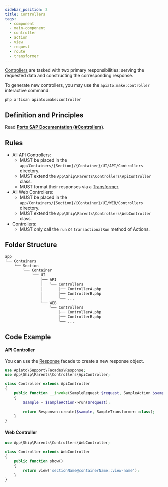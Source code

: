 ```yaml
---
sidebar_position: 2
title: Controllers
tags:
  - component
  - main-component
  - controller
  - action
  - view
  - request
  - route
  - transformer
---
```


[Controllers](https://laravel.com/docs/controllers) are tasked with two primary responsibilities:
serving the requested data and constructing the corresponding response.

To generate new controllers,
you may use the `apiato:make:controller` interactive command:

```
php artisan apiato:make:controller
```

## Definition and Principles

Read [**Porto SAP Documentation (#Controllers)**](https://github.com/Mahmoudz/Porto#definitions--principles).

## Rules

- All API Controllers:
  - MUST be placed in the `app/Containers/{Section}/{Container}/UI/API/Controllers` directory.
  - MUST extend the `App\Ship\Parents\Controllers\ApiController` class.
  - MUST format their responses via a [Transformer](transformers.md).
- All Web Controllers:
  - MUST be placed in the `app/Containers/{Section}/{Container}/UI/WEB/Controllers` directory.
  - MUST extend the `App\Ship\Parents\Controllers\WebController` class.
- Controllers:
  - MUST only call the `run` or `transactionalRun` method of Actions.

## Folder Structure

```markdown
app
└── Containers
    └── Section
        └── Container
            └── UI
                ├── API
                │   └── Controllers
                │       ├── ControllerA.php
                │       ├── ControllerB.php
                │       └── ...
                └── WEB
                    └── Controllers
                        ├── ControllerA.php
                        ├── ControllerB.php
                        └── ...
```

## Code Example

#### API Controller
You can use the [Response](../../digging-deeper/response.mdx) facade to create a new response object.

```php
use Apiato\Support\Facades\Response;
use App\Ship\Parents\Controllers\ApiController;

class Controller extends ApiController
{
    public function __invoke(SampleRequest $request, SampleAction $sampleAction)
    {
        $sample = $sampleAction->run($request);
        
        return Response::create($sample, SampleTransformer::class);
    }
}
```

#### Web Controller

```php
use App\Ship\Parents\Controllers\WebController;

class Controller extends WebController
{
    public function show()
    {
        return view('sectionName@containerName::view-name');
    }
}
```
